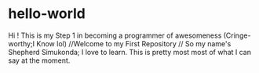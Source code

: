 # hello-world
Hi ! This is my Step 1 in becoming a programmer of awesomeness (Cringe-worthy;I Know lol) //Welcome to my First Repository //
So my name's Shepherd Simukonda; I love to learn. This is pretty most most of what I can say at the moment.
